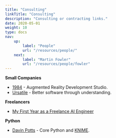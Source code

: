 ```yaml
---
title: "Consulting"
linkTitle: "Consulting"
description: "Consulting or contracting links."
date: 2020-05-01
weight: 10
type: docs
nav:
    up:
        label: "People"
        url: "/resources/people/"
    next:
        label: "Martin Fowler"
        url: "/resources/people/fowler"
---
```


**Small Companies**
* [1984](https://1984.dev) - Augmented Reality Development Studio.
* [Ursatile](https://ursatile.com/) - Better software through understanding.

**Freelancers**
* [My First Year as a Freelance AI Engineer](http://masatohagiwara.net/202002-my-first-year-as-a-freelance-ai-engineer.html)

**Python**
* [Davin Potts](https://www.vertica.com/blog/davin-potts-core-python-committer-data-science/) - Core Python and [KNIME](https://www.knime.com/).


